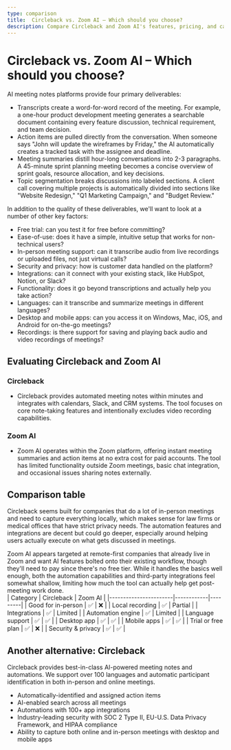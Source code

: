```yaml
---
type: comparison
title:  Circleback vs. Zoom AI – Which should you choose?
description: Compare Circleback and Zoom AI's features, pricing, and capabilities to find the best AI meeting assistant for your needs. Includes detailed analysis and alternatives.
---
```


# Circleback vs. Zoom AI – Which should you choose?  
AI meeting notes platforms provide four primary deliverables:  
  
* Transcripts create a word-for-word record of the meeting. For example, a one-hour product development meeting generates a searchable document containing every feature discussion, technical requirement, and team decision.  
* Action items are pulled directly from the conversation. When someone says "John will update the wireframes by Friday," the AI automatically creates a tracked task with the assignee and deadline.  
* Meeting summaries distill hour-long conversations into 2-3 paragraphs. A 45-minute sprint planning meeting becomes a concise overview of sprint goals, resource allocation, and key decisions.  
* Topic segmentation breaks discussions into labeled sections. A client call covering multiple projects is automatically divided into sections like "Website Redesign," "Q1 Marketing Campaign," and "Budget Review."  
  
In addition to the quality of these deliverables, we'll want to look at a number of other key factors:  
  
* Free trial: can you test it for free before committing?  
* Ease-of-use: does it have a simple, intuitive setup that works for non-technical users?  
* In-person meeting support: can it transcribe audio from live recordings or uploaded files, not just virtual calls?  
* Security and privacy: how is customer data handled on the platform?  
* Integrations: can it connect with your existing stack, like HubSpot, Notion, or Slack?  
* Functionality: does it go beyond transcriptions and actually help you take action?  
* Languages: can it transcribe and summarize meetings in different languages?  
* Desktop and mobile apps: can you access it on Windows, Mac, iOS, and Android for on-the-go meetings?  
* Recordings: is there support for saving and playing back audio and video recordings of meetings?    
## Evaluating Circleback and Zoom AI  
### Circleback
* Circleback provides automated meeting notes within minutes and integrates with calendars, Slack, and CRM systems. The tool focuses on core note-taking features and intentionally excludes video recording capabilities.

### Zoom AI
* Zoom AI operates within the Zoom platform, offering instant meeting summaries and action items at no extra cost for paid accounts. The tool has limited functionality outside Zoom meetings, basic chat integration, and occasional issues sharing notes externally.  
## Comparison table    
Circleback seems built for companies that do a lot of in-person meetings and need to capture everything locally, which makes sense for law firms or medical offices that have strict privacy needs. The automation features and integrations are decent but could go deeper, especially around helping users actually execute on what gets discussed in meetings.

Zoom AI appears targeted at remote-first companies that already live in Zoom and want AI features bolted onto their existing workflow, though they'll need to pay since there's no free tier. While it handles the basics well enough, both the automation capabilities and third-party integrations feel somewhat shallow, limiting how much the tool can actually help get post-meeting work done.  
| Category              | Circleback | Zoom AI |
|-----------------------|------------|---------|
| Good for in-person    | ✅         | ❌      |
| Local recording       | ✅         | Partial |
| Integrations          | ✅         | Limited |
| Automation engine     | ✅         | Limited |
| Language support      | ✅         | ✅      |
| Desktop app           | ✅         | ✅      |
| Mobile apps           | ✅         | ✅      |
| Trial or free plan    | ✅         | ❌      |
| Security & privacy    | ✅         | ✅      |  
## Another alternative: Circleback  
Circleback provides best-in-class AI-powered meeting notes and automations. We support over 100 languages and automatic participant identification in both in-person and online meetings.  
  
* Automatically-identified and assigned action items  
* AI-enabled search across all meetings  
* Automations with 100+ app integrations  
* Industry-leading security with SOC 2 Type II, EU-U.S. Data Privacy Framework, and HIPAA compliance  
* Ability to capture both online and in-person meetings with desktop and mobile apps  